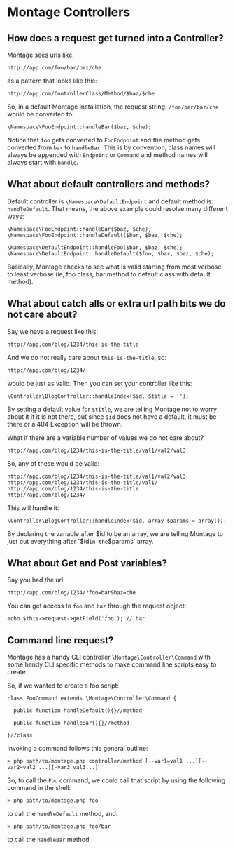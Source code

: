 # Montage Controllers

## How does a request get turned into a Controller?

Montage sees urls like:

    http://app.com/foo/bar/baz/che

as a pattern that looks like this:

    http://app.com/ControllerClass/Method/$baz/$che

So, in a default Montage installation, the request string: `/foo/bar/baz/che` would be converted to:

    \Namespace\FooEndpoint::handleBar($baz, $che);

Notice that `foo` gets converted to `FooEndpoint` and the method gets converted from `bar` to `handleBar`. This is by convention, class names will always be appended with `Endpoint` or `Command` and method names will always start with `handle`.

## What about default controllers and methods?

Default controller is `\Namespace\DefaultEndpoint` and default method is: `handleDefault`. That means, the above example could resolve many different ways:

    \Namespace\FooEndpoint::handleBar($baz, $che);
    \Namespace\FooEndpoint::handleDefault($bar, $baz, $che);

    \Namespace\DefaultEndpoint::handleFoo($bar, $baz, $che);
    \Namespace\DefaultEndpoint::handleDefault($foo, $bar, $baz, $che);

Basically, Montage checks to see what is valid starting from most verbose to least verbose (ie, foo class, bar method to default class with default method).

## What about catch alls or extra url path bits we do not care about?

Say we have a request like this:

    http://app.com/blog/1234/this-is-the-title

And we do not really care about `this-is-the-title`, so:

    http://app.com/blog/1234/

would be just as valid. Then you can set your controller like this:

    \Controller\BlogController::handleIndex($id, $title = '');

By setting a default value for `$title`, we are telling Montage not to worry about it if it is not there, but since `$id` does not have a default, it must be there or a 404 Exception will be thrown.

What if there are a variable number of values we do not care about?

    http://app.com/blog/1234/this-is-the-title/val1/val2/val3

So, any of these would be valid:

    http://app.com/blog/1234/this-is-the-title/val1/val2/val3
    http://app.com/blog/1234/this-is-the-title/val1/
    http://app.com/blog/1234/this-is-the-title
    http://app.com/blog/1234/

This will handle it:

    \Controller\BlogController::handleIndex($id, array $params = array());

By declaring the variable after $id to be an array, we are telling Montage to just put everything after `$id` in the `$params` array.

## What about Get and Post variables?

Say you had the url:

    http://app.com/blog/1234/?foo=bar&baz=che

You can get access to `foo` and `baz` through the request object:

    echo $this->request->getField('foo'); // bar

## Command line request?

Montage has a handy CLI controller `\Montage\Controller\Command` with some handy CLI specific methods to make command line scripts easy to create.

So, if we wanted to create a foo script:

    class FooCommand extends \Montage\Controller\Command {

      public function handleDefault(){}//method

      public function handleBar(){}//method
    
    }//class

Invoking a command follows this general outline:

    > php path/to/montage.php controller/method [--var1=val1 ...][--var2=val2 ...][-var3 val3...]

So, to call the `Foo` command, we could call that script by using the following command in the shell:

    > php path/to/montage.php foo

to call the `handleDefault` method, and:

    > php path/to/montage.php foo/bar

to call the `handleBar` method.


